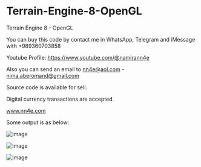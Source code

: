 # Terrain-Engine-8-OpenGL
Terrain Engine 8 - OpenGL

You can buy this code by contact me in WhatsApp, Telegram and iMessage with +989360703858

Youtube Profile: https://www.youtube.com/@namirann4e

Also you can send an email to nn4e@aol.com - nima.aberomand@gmail.com

Source code is available for sell.

Digital currency transactions are accepted.

www.nn4e.com

Some output is as below:

![image](https://github.com/user-attachments/assets/183e11f2-6263-48ea-838a-cc39df2c020a)

![image](https://github.com/user-attachments/assets/c8cc4315-78d0-4aa5-abc7-c1df96b58317)

![image](https://github.com/user-attachments/assets/c42ddf2f-b640-45a0-a993-eb412f110427)
